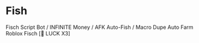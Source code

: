 # Fish
Fisch Script Bot / INFINITE Money / AFK Auto-Fish / Macro Dupe Auto Farm Roblox Fisch [🦈 LUCK X3]
